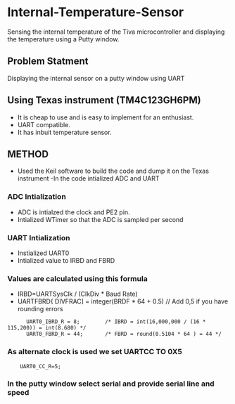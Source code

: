 # Internal-Temperature-Sensor
Sensing the internal temperature of the Tiva microcontroller and displaying the temperature using a Putty window.
## Problem Statment
Displaying the internal sensor on a putty window using UART
## Using Texas instrument (TM4C123GH6PM)
- It is cheap to use and is easy to implement for an enthusiast. 
- UART compatible.
- It has inbuit temperature sensor.
## METHOD
- Used the Keil software to build the code and dump it on the Texas instrument
-In the code intialized ADC and UART 

### ADC Intialization
- ADC is intialzed the clock and PE2 pin.
- Intialized WTimer so that the ADC is sampled per second

### UART Intialization 
- Instialized UART0
- Intialized value to IRBD and FBRD

### Values are calculated using this formula
- IRBD=UARTSysClk / (ClkDiv * Baud Rate)
- UARTFBRD{ DIVFRAC] = integer(BRDF * 64 + 0.5) // Add 0,5 if you have rounding errors
```
      UART0_IBRD_R = 8;        /* IBRD = int(16,000,000 / (16 * 115,200)) = int(8.680) */
      UART0_FBRD_R = 44;       /* FBRD = round(0.5104 * 64 ) = 44 */   
```
### As alternate clock is used we set UARTCC TO 0X5
```
	UART0_CC_R=5;
```

### In the putty window select serial and provide serial line and speed

